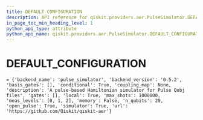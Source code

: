 ```yaml
---
title: DEFAULT_CONFIGURATION
description: API reference for qiskit.providers.aer.PulseSimulator.DEFAULT_CONFIGURATION
in_page_toc_min_heading_level: 1
python_api_type: attribute
python_api_name: qiskit.providers.aer.PulseSimulator.DEFAULT_CONFIGURATION
---
```


# DEFAULT\_CONFIGURATION

<span id="qiskit.providers.aer.PulseSimulator.DEFAULT_CONFIGURATION" />

`= {'backend_name': 'pulse_simulator', 'backend_version': '0.5.2', 'basis_gates': [], 'conditional': True, 'coupling_map': None, 'description': 'A pulse-based Hamiltonian simulator for Pulse Qobj files', 'gates': [], 'local': True, 'max_shots': 1000000, 'meas_levels': [0, 1, 2], 'memory': False, 'n_qubits': 20, 'open_pulse': True, 'simulator': True, 'url': 'https://github.com/Qiskit/qiskit-aer'}`

